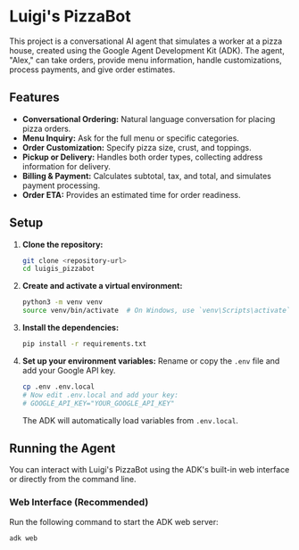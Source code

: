 # Luigi's PizzaBot

This project is a conversational AI agent that simulates a worker at a pizza house, created using the Google Agent Development Kit (ADK). The agent, "Alex," can take orders, provide menu information, handle customizations, process payments, and give order estimates.

## Features

-   **Conversational Ordering:** Natural language conversation for placing pizza orders.
-   **Menu Inquiry:** Ask for the full menu or specific categories.
-   **Order Customization:** Specify pizza size, crust, and toppings.
-   **Pickup or Delivery:** Handles both order types, collecting address information for delivery.
-   **Billing & Payment:** Calculates subtotal, tax, and total, and simulates payment processing.
-   **Order ETA:** Provides an estimated time for order readiness.

## Setup

1.  **Clone the repository:**
    ```bash
    git clone <repository-url>
    cd luigis_pizzabot
    ```

2.  **Create and activate a virtual environment:**
    ```bash
    python3 -m venv venv
    source venv/bin/activate  # On Windows, use `venv\Scripts\activate`
    ```

3.  **Install the dependencies:**
    ```bash
    pip install -r requirements.txt
    ```

4.  **Set up your environment variables:**
    Rename or copy the `.env` file and add your Google API key.
    ```bash
    cp .env .env.local
    # Now edit .env.local and add your key:
    # GOOGLE_API_KEY="YOUR_GOOGLE_API_KEY"
    ```
    The ADK will automatically load variables from `.env.local`.

## Running the Agent

You can interact with Luigi's PizzaBot using the ADK's built-in web interface or directly from the command line.

### Web Interface (Recommended)

Run the following command to start the ADK web server:
```bash
adk web
```
